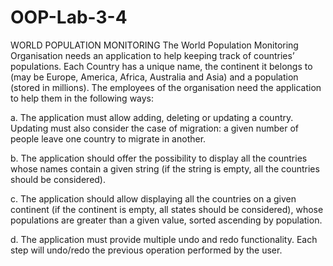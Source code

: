 # OOP-Lab-3-4

WORLD POPULATION MONITORING
The World Population Monitoring Organisation needs an application
to help keeping track of countries’ populations. Each Country has a
unique name, the continent it belongs to (may be Europe, America,
Africa, Australia and Asia) and a population (stored in millions). The
employees of the organisation need the application to help them in
the following ways:

  a. The application must allow adding, deleting or updating a
    country. Updating must also consider the case of migration: a
    given number of people leave one country to migrate in another.
    
  b. The application should offer the possibility to display all the countries whose names contain a
    given string (if the string is empty, all the countries should be considered).
    
  c. The application should allow displaying all the countries on a given continent (if the continent is
    empty, all states should be considered), whose populations are greater than a given value, sorted
    ascending by population.
    
  d. The application must provide multiple undo and redo functionality. Each step will undo/redo the
    previous operation performed by the user.
